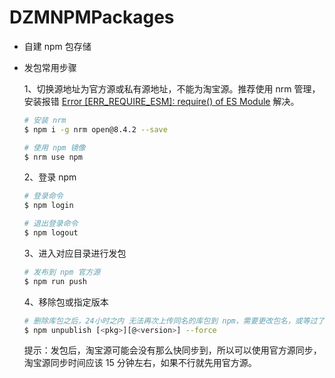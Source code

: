 # DZMNPMPackages

- 自建 npm 包存储

- 发包常用步骤

  1、切换源地址为官方源或私有源地址，不能为淘宝源。推荐使用 nrm 管理，安装报错 [Error [ERR_REQUIRE_ESM]: require() of ES Module](https://blog.csdn.net/zz00008888/article/details/130750480) 解决。

  ```sh
  # 安装 nrm
  $ npm i -g nrm open@8.4.2 --save

  # 使用 npm 镜像
  $ nrm use npm
  ```

  2、登录 npm

  ```sh
  # 登录命令
  $ npm login

  # 退出登录命令
  $ npm logout
  ```

  3、进入对应目录进行发包

  ```sh
  # 发布到 npm 官方源
  $ npm run push
  ```

  4、移除包或指定版本

  ```sh
  # 删除库包之后，24小时之内 无法再次上传同名的库包到 npm，需要更改包名，或等过了 24 小时之后在上传。
  $ npm unpublish [<pkg>][@<version>] --force
  ```

  提示：发包后，淘宝源可能会没有那么快同步到，所以可以使用官方源同步，淘宝源同步时间应该 15 分钟左右，如果不行就先用官方源。
